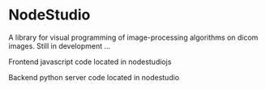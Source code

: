 # NodeStudio

A library for visual programming of image-processing algorithms on dicom images. Still in development ... 

Frontend javascript code located in nodestudiojs

Backend python server code located in nodestudio
